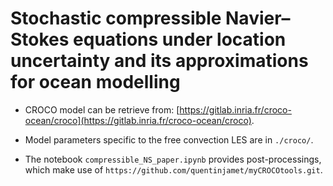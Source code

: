 # Stochastic compressible Navier–Stokes equations under location uncertainty and its approximations for ocean modelling

- CROCO model can be retrieve from: [https://gitlab.inria.fr/croco-ocean/croco](https://gitlab.inria.fr/croco-ocean/croco).

- Model parameters specific to the free convection LES are in ```./croco/```.

- The notebook ```compressible_NS_paper.ipynb``` provides post-processings, which make use of ```https://github.com/quentinjamet/myCROCOtools.git```.
